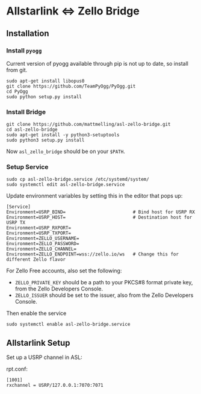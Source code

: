# Allstarlink <=> Zello Bridge

## Installation

### Install `pyogg`
Current version of pyogg available through pip is not up to date, so install from git.
```
sudo apt-get install libopus0
git clone https://github.com/TeamPyOgg/PyOgg.git
cd PyOgg
sudo python setup.py install
```
### Install Bridge
```
git clone https://github.com/mattmelling/asl-zello-bridge.git
cd asl-zello-bridge
sudo apt-get install -y python3-setuptools
sudo python3 setup.py install
```

Now `asl_zello_bridge` should be on your `$PATH`.

### Setup Service
```
sudo cp asl-zello-bridge.service /etc/systemd/system/
sudo systemctl edit asl-zello-bridge.service
```

Update environment variables by setting this in the editor that pops up:

```
[Service]
Environment=USRP_BIND=                         # Bind host for USRP RX
Environment=USRP_HOST=                         # Destination host for USRP TX
Environment=USRP_RXPORT=
Environment=USRP_TXPORT=
Environment=ZELLO_USERNAME=
Environment=ZELLO_PASSWORD=
Environment=ZELLO_CHANNEL=
Environment=ZELLO_ENDPOINT=wss://zello.io/ws   # Change this for different Zello flavor
```

For Zello Free accounts, also set the following:

- `ZELLO_PRIVATE_KEY` should be a path to your PKCS#8 format private key, from the Zello Developers Console.
- `ZELLO_ISSUER` should be set to the issuer, also from the Zello Developers Console.

Then enable the service

```
sudo systemctl enable asl-zello-bridge.service
```

## Allstarlink Setup
Set up a USRP channel in ASL:

rpt.conf:

```
[1001]
rxchannel = USRP/127.0.0.1:7070:7071
```

